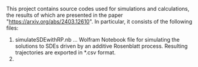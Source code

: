 This project contains source codes used for simulations and calculations, the results of which are presented in the paper "https://arxiv.org/abs/2403.12610".
In particular, it consists of the following files:

1. simulateSDEwithRP.nb ...  Wolfram Notebook file for simulating the solutions to SDEs driven by an additive Rosenblatt process. Resulting trajectories are exported in *.csv format.
2.
